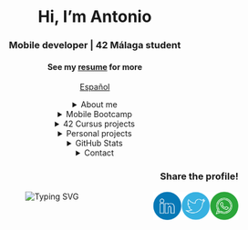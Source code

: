 <h1 align="center">Hi, I’m Antonio</h1>
<h3 align="center">Mobile developer | 42 Málaga student </h3>
<h4 align="center">See my <a href="https://github.com/AntonioJesusRM/AntonioJesusRM/blob/main/Antonio%20Jes%C3%BAs%20Ruiz%20Moreno%20-%20English.pdf" target="_blank">resume</a> for more</h4>

<p align="center">
        <a href="https://github.com/AntonioJesusRM/AntonioJesusRM/blob/main/README_ES.md"><span>Español</span></a>
</p>

<div align="center">

<details>
  <summary>About me</summary>
<h2 align="center">About me</h2>

<p>
I am a junior developer who has successfully completed a mobile programming bootcamp and the prestigious 42 course. Since starting my higher education in programming, I have worked on various personal projects and continued my education, driven by my passion for technology.

I have demonstrated strong skills in effort and learning, resilience to frustration, and problem-solving abilities throughout my professional experience. I am looking for a project where I can apply my knowledge as a mobile app developer and continue growing in a company that shares my values.
</p>
<h2 align="center">My Technical Skills</h2>

<h3>Languages</h3>

[![My Skills](https://skillicons.dev/icons?i=kotlin,c,cpp,html,css,js,python)](https://skillicons.dev)

<p>
        <img align="center" src="https://github-readme-stats.vercel.app/api/top-langs?username=AntonioJesusRM&show_icons=true&locale=en&layout=compact" alt="Antonio Jesus stats" />
</p>

<h3>Tools</h3>

[![My Skills](https://skillicons.dev/icons?i=androidstudio,bash,vim,vscode,github,git,docker)](https://skillicons.dev)

</details>

<details>
  <summary>Mobile Bootcamp</summary>

  <h2 align="center">Bootcamp Projects</h2>
  <p align="center">Here are the projects I completed during the mobile bootcamp.</p>

  | Nº  | Project Name | Description                             | Status |
  | --- | ------------ | --------------------------------------- | ------ |
  | 01  | [First Project](../../../My-first-project-with-Android-Studio) | Bootcamp kickoff project                | ✅     |
  | 02  | [Sprint2Lab](../../../Sprint2Lab) | Area calculation tool                    | ✅     |
  | 03  | [Sprint3Lab](../../../Sprint3Lab) | Movie list app                           | ✅     |
  | 04  | [ChitChat](../../../ChitChat) | Mobile chat app with API integration     | ✅     |
</details>

<details>
  <summary>42 Cursus projects</summary>
<div align="center">
<h2>42 Cursus projects</h2>
</div>
<p align="center">This is my Github profile where you can find all the projects I have completed during my time at 42.</p>

| Nº | Project Name | Description | Status |
| --- | --- | --- | --- |
| 01 | [libft](../../../libft) | My first own C library | ✅ |
| 02 | [ft_printf](../../../printf)             | Recoding the printf function | ✅ | 
| 03 | [get_next_line](../../../get_next_line)     | A function that reads a line from a file descriptor | ✅ |
| 04 | Born2beroot | Setting up a secured server | ✅ |
| 05 | [push_swap](../../../push__swap) | A sorting algorithm using two stacks | ✅ |
| 06 | [pipex](../../../pipex) | A program that replicates the functionality of Unix pipes | ✅ |
| 07 | [fract-ol](../../../fractol) | A program that renders fractals | ✅ |
| 08 | [Philosphers](../../../philo)  | A program that simulates the dining philosophers problem | ✅ |
| 09 | minishell | A UNIX shell implementation | ✅ |
| 10 | [cub3d](../../../cub3D) | A raycasting 3D game engine | ✅ |
| 11 | [CPP Module 00](../../../cpp/tree/master/modulo00) | Introduction to C++ | ✅ |
| 12 | [CPP Module 01](../../../cpp/tree/master/modulo01) | Memory allocation and references in C++ | ✅ |
| 13 | [CPP Module 02](../../../cpp/tree/master/modulo02) | Ad-hoc polymorphism, operators overload and canonical classes in C++ | ✅ |
| 14 | [CPP Module 03](../../../cpp/tree/master/modulo03) | Inheritance in C++ | ✅ | 80/100 |
| 15 | [CPP Module 04](../../../cpp/tree/master/modulo04) | Subtype polymorphism, abstract classes, interfaces in C++ | ✅ |
| 16 | [CPP Module 05](../../../cpp/tree/master/modulo05) | Nested classes, exceptions, and file streams in C++ | ✅ |
| 17 | [CPP Module 06](../../../cpp/tree/master/modulo06) | Casts in C++, templates, STL | ✅ |
| 18 | [CPP Module 07](../../../cpp/tree/master/modulo07) | Templates in depth, containers in C++ | ✅ |
| 19 | [CPP Module 08](../../../cpp/tree/master/modulo08) | Templated containers, iterators in C++ | ✅ |
| 20 | [CPP Module 09](../../../cpp/tree/master/modulo09) | Templated containers, iterators in C++ | ✅ |
| 21 | NetPractice | Network and system administration exercises | ✅ |
| 22 | [ft_irc](../../../ft_irc) | Implementation of an IRC server | ✅ |
| 23 | [Inception](../../../inception) | Docker-Compose project | ✅ |
| 24 | [ft_transcendence](../../../ft_transcendence) | Implementation of a multiplayer game server | ✅ |
---

<div align="center">
  <br>
  <a href="https://github.com/oakoudad/badge42">
    <img src="https://badge.mediaplus.ma/darkblue/aruiz-mo?1337Badge=off&UM6P=off" alt="aruiz-mo's 42 stats" />
  </a>
</div>
</details>

<details>
  <summary>Personal projects</summary>
<div align="center">
<h2>Personal projects</h2>
</div>
<p align="center">These are some of the personal projects I have carried out.</p>
        
| Nº | Project Name | Description | Technology |
| --- | --- | --- | --- |
| 01 | [API-Reqres.in](../../../API-Reqres.in) | Technical react test with api Reqres.in | React - Html - CSS |
| 02 | [Sudoku](../../../Sudoku) | App designed to solve sudokus | C++ - QT |
| 03 | [42 user info](../../../42UserInfo) | Get the user data from the api of 42 | Android - Jetpack compose |
---

</details>

<details>
  <summary>GitHub Stats</summary>
<div align="center">

<h2>Github Stats</h2>

![](https://github-readme-stats.vercel.app/api?username=AntonioJesusRM&theme=light&hide_border=true&include_all_commits=false&count_private=false)<br/>

---


![](https://github-profile-trophy.vercel.app/?username=AntonioJesusRM&theme=flat&no-frame=true&no-bg=true&margin-w=4)


</div>
</details>

<details>
  <summary> Contact</summary>
<div align="center">
    <h2 align="center">You can reach me by:</h2>
    <p align="center">
      <br/>
      <a href="https://www.linkedin.com/in/antonio-jesus-ruiz-moreno/" target="blank"><img align="center"
         src="https://img.shields.io/badge/LinkedIn-0077B5?style=for-the-badge&logo=linkedin&logoColor=whitE"
         alt="AntonioJesusRM linkedin" height="30"/></a>
      <a href="mailto:antjrm95@hotmail.com" target="blank"><img align="center"
         src="https://img.shields.io/badge/Gmail-D14836?style=for-the-badge&logo=gmail&logoColor=white"
         alt="AntonioJesusRM mail" height="30"/></a>
      <a href="https://wa.me/+34622940920" target="blank"><img align="center"
         src="https://img.shields.io/badge/WhatsApp-25D366?style=for-the-badge&logo=whatsapp&logoColor=white"
         alt="AntonioJesusRM Whatsapp" height="30"/></a>
      <br>
    </p>
</details>
  
<h3 align="right">Share the profile!</h3>

[<img src="https://github.com/AntonioJesusRM/media/blob/main/whatsapp-icon.png" width="50" height="50" align = right></img>](https://api.whatsapp.com/send?text=Hey!%20Check%20out%20this%20cool%20profile%20I%20found%20on%20Github.%20%0ahttps://github.com/AntonioJesusRM)
[<img src="https://github.com/AntonioJesusRM/media/blob/main/twitter-icon.png" width="50" height="50" align = right></img>](https://twitter.com/intent/tweet?url=https://github.com/AntonioJesusRM&text=Hey!%20Check%20out%20this%20cool%20repository%20I%20found%20on%20Github)
[<img src="https://github.com/AntonioJesusRM/media/blob/main/linkedin-icon.png" width="50" height="50" align = right></img>](https://www.linkedin.com/sharing/share-offsite/?url=https://github.com/AntonioJesusRM)

<p align="center">
  <img src="https://readme-typing-svg.demolab.com?font=Fira+Code&pause=1000&color=1D5CAE&center=true&vCenter=true&width=435&lines=Passionate+About+Technology;Teamwork+and+Innovation;Driven+by+Learning+and+Growth" alt="Typing SVG" />
</p>
